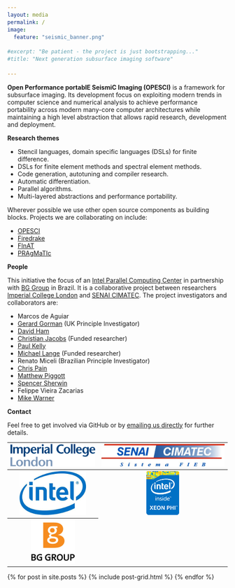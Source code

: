 ```yaml
---
layout: media
permalink: /
image:
  feature: "seismic_banner.png"

#excerpt: "Be patient - the project is just bootstrapping..."
#title: "Next generation subsurface imaging software"

---
```


**Open Performance portablE SeismiC Imaging (OPESCI)** is a framework for
subsurface imaging. Its development focus on exploiting modern trends in
computer science and numerical analysis to achieve performance portability
across modern many-core computer architectures while maintaining a high level
abstraction that allows rapid research, development and deployment. 

**Research themes**

* Stencil languages, domain specific languages (DSLs) for finite difference.
* DSLs for finite element methods and spectral element methods.
* Code generation, autotuning and compiler research.
* Automatic differentiation.
* Parallel algorithms.
* Multi-layered abstractions and performance portability.

Wherever possible we use other open source components as building blocks.
Projects we are collaborating on include:

* [OPESCI](https://github.com/opesci)
* [Firedrake](http://www.firedrakeproject.org)
* [FInAT](https://github.com/FInAT/FInAT)
* [PRAgMaTIc](https://github.com/ggorman/pragmatic)

**People**

This initiative the focus of an [Intel Parallel Computing Center](https://software.intel.com/en-us/ipcc) in partnership with [BG Group](http://www.bg-group.com/) in Brazil. It is a collaborative project between researchers [Imperial College London](http://www.imperial.ac.uk) and [SENAI CIMATEC](http://portais.fieb.org.br/senai/senai-na-sua-cidade/salvador/cimatec.html). The project investigators and collaborators are:

* Marcos de Aguiar
* [Gerard Gorman](http://www.imperial.ac.uk/people/g.gorman) (UK Principle Investigator)
* [David Ham](http://www.imperial.ac.uk/people/david.ham)
* [Christian Jacobs](http://www.imperial.ac.uk/people/c.jacobs10) (Funded researcher)
* [Paul Kelly](http://www.doc.ic.ac.uk/~phjk/)
* [Michael Lange](http://www.imperial.ac.uk/people/michael.lange) (Funded researcher)
* Renato Miceli (Brazilian Principle Investigator)
* [Chris Pain](http://www.imperial.ac.uk/people/c.pain)
* [Matthew Piggott](http://www.imperial.ac.uk/people/m.d.piggott)
* [Spencer Sherwin](http://www.imperial.ac.uk/people/s.sherwin)
* Felippe Vieira Zacarias
* [Mike Warner](http://www.imperial.ac.uk/people/m.warner)

**Contact**

Feel free to get involved via GitHub or by <a href="mailto:g.gorman@imperial.ac.uk;renato.miceli@fieb.org.br?Subject=[PESCI-web] contact" target="_top">emailing us directly</a> for further details.

<table>
<tr>
<th><a href="http://www.imperial.ac.uk"><img src="/images/logo_imperial_college_london.png" style="max-height:100px"></a></th>
<th><a href="http://portais.fieb.org.br/senai/senai-na-sua-cidade/salvador/cimatec.html"><img src="/images/logo_senai_cimatec.jpg" style="max-height:100px"></a></th>
</tr>
<tr> 
<th><a href="http://www.intel.com"><img src="/images/IntelLogo.png"></a></th>
<th><a href="http://www.intel.com"><img src="/images/XeonPhiLogo1.png"></a></th>
</tr>
<tr>
<th><a href="http://www.bg-group.com"><img src="/images/BGGroupLogo.png"></a></th>
</tr>
</table>

<div class="tiles">
{% for post in site.posts %}
	{% include post-grid.html %}
{% endfor %}
</div><!-- /.tiles -->
